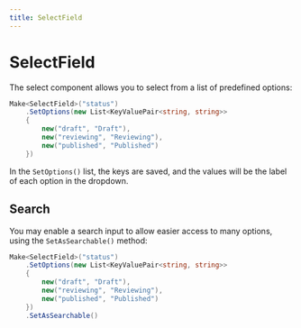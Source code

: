 ```yaml
---
title: SelectField
---
```


# SelectField

The select component allows you to select from a list of predefined options:

```csharp
Make<SelectField>("status")
    .SetOptions(new List<KeyValuePair<string, string>>
    {
        new("draft", "Draft"), 
        new("reviewing", "Reviewing"), 
        new("published", "Published")
    })
```

In the `SetOptions()` list, the keys are saved, and the values will be the label of each option in the dropdown.

## Search

You may enable a search input to allow easier access to many options, using the `SetAsSearchable()` method:

```csharp
Make<SelectField>("status")
    .SetOptions(new List<KeyValuePair<string, string>>
    {
        new("draft", "Draft"), 
        new("reviewing", "Reviewing"), 
        new("published", "Published")
    })
    .SetAsSearchable()
```